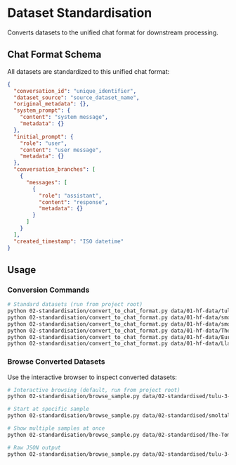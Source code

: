 # Dataset Standardisation

Converts datasets to the unified chat format for downstream processing.

## Chat Format Schema

All datasets are standardized to this unified chat format:

```json
{
  "conversation_id": "unique_identifier",
  "dataset_source": "source_dataset_name",
  "original_metadata": {},
  "system_prompt": {
    "content": "system message",
    "metadata": {}
  },
  "initial_prompt": {
    "role": "user",
    "content": "user message",
    "metadata": {}
  },
  "conversation_branches": [
    {
      "messages": [
        {
          "role": "assistant",
          "content": "response",
          "metadata": {}
        }
      ]
    }
  ],
  "created_timestamp": "ISO datetime"
}
```

## Usage

### Conversion Commands
```bash
# Standard datasets (run from project root)
python 02-standardisation/convert_to_chat_format.py data/01-hf-data/tulu-3-sft-mixture data/02-standardised/
python 02-standardisation/convert_to_chat_format.py data/01-hf-data/smoltalk data/02-standardised/
python 02-standardisation/convert_to_chat_format.py data/01-hf-data/smoltalk2 data/02-standardised/
python 02-standardisation/convert_to_chat_format.py data/01-hf-data/The-Tome data/02-standardised/
python 02-standardisation/convert_to_chat_format.py data/01-hf-data/EuroBlocks-SFT-Synthetic-1124 data/02-standardised/
python 02-standardisation/convert_to_chat_format.py data/01-hf-data/Llama-Nemotron-Post-Training-Dataset data/02-standardised/
```

### Browse Converted Datasets

Use the interactive browser to inspect converted datasets:

```bash
# Interactive browsing (default, run from project root)
python 02-standardisation/browse_sample.py data/02-standardised/tulu-3-sft-mixture

# Start at specific sample
python 02-standardisation/browse_sample.py data/02-standardised/smoltalk --start-idx 100

# Show multiple samples at once
python 02-standardisation/browse_sample.py data/02-standardised/The-Tome --num-samples 5

# Raw JSON output
python 02-standardisation/browse_sample.py data/02-standardised/tulu-3-sft-mixture --raw-json
```